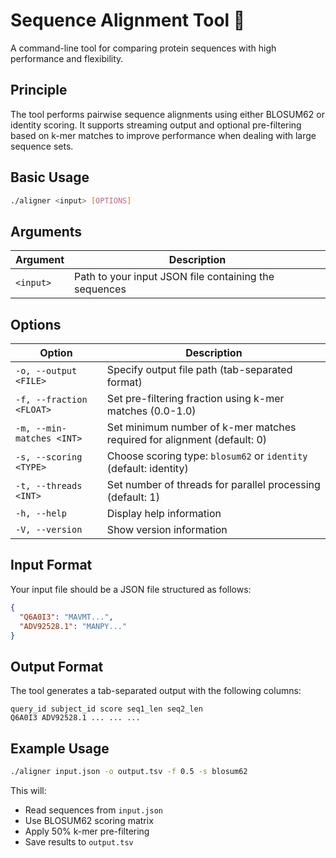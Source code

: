 # Sequence Alignment Tool 🧬

A command-line tool for comparing protein sequences with high performance and flexibility.

## Principle

The tool performs pairwise sequence alignments using either BLOSUM62 or identity scoring.
It supports streaming output and optional pre-filtering based on k-mer matches to improve
performance when dealing with large sequence sets.

## Basic Usage

```bash
./aligner <input> [OPTIONS]
```

## Arguments

| Argument  | Description                                           |
| --------- | ----------------------------------------------------- |
| `<input>` | Path to your input JSON file containing the sequences |

## Options

| Option                    | Description                                                             |
| ------------------------- | ----------------------------------------------------------------------- |
| `-o, --output <FILE>`     | Specify output file path (tab-separated format)                         |
| `-f, --fraction <FLOAT>`  | Set pre-filtering fraction using k-mer matches (0.0-1.0)                |
| `-m, --min-matches <INT>` | Set minimum number of k-mer matches required for alignment (default: 0) |
| `-s, --scoring <TYPE>`    | Choose scoring type: `blosum62` or `identity` (default: identity)       |
| `-t, --threads <INT>`     | Set number of threads for parallel processing (default: 1)              |
| `-h, --help`              | Display help information                                                |
| `-V, --version`           | Show version information                                                |

## Input Format

Your input file should be a JSON file structured as follows:

```json
{
  "Q6A0I3": "MAVMT...",
  "ADV92528.1": "MANPY..."
}
```

## Output Format

The tool generates a tab-separated output with the following columns:

```text
query_id subject_id score seq1_len seq2_len
Q6A0I3 ADV92528.1 ... ... ...
```

## Example Usage

```bash
./aligner input.json -o output.tsv -f 0.5 -s blosum62
```

This will:

- Read sequences from `input.json`
- Use BLOSUM62 scoring matrix
- Apply 50% k-mer pre-filtering
- Save results to `output.tsv`

